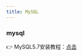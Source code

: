 ```yaml
---
title: MySQL
---
```


### mysql

:point_right: MySQL5.7安装教程：<a href="https://www.cnblogs.com/xuexianqi/p/12795890.html">点击</a> 
